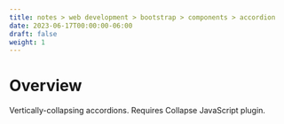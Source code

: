 ```yaml
---
title: notes > web development > bootstrap > components > accordion
date: 2023-06-17T00:00:00-06:00
draft: false
weight: 1
---
```


# Overview
Vertically-collapsing accordions.  Requires Collapse JavaScript plugin.
